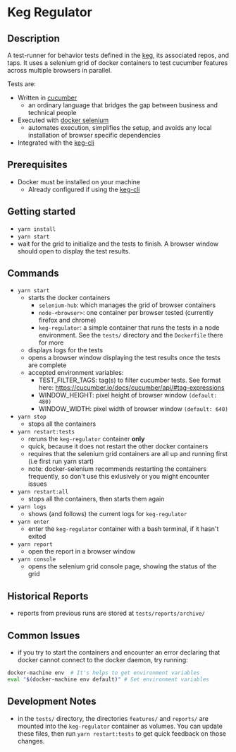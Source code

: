 # Keg Regulator

## Description

A test-runner for behavior tests defined in the [keg](https://github.com/simpleviewinc/keg-core), its associated repos, and taps. It uses a selenium grid of docker containers to test cucumber features across multiple browsers in parallel.

Tests are:
- Written in [cucumber](https://cucumber.io/)
  - an ordinary language that bridges the gap between business and technical people
- Executed with [docker selenium](https://github.com/SeleniumHQ/docker-selenium)
  - automates execution, simplifies the setup, and avoids any local installation of browser specific dependencies
- Integrated with the [keg-cli](https://github.com/simpleviewinc/keg-cli)

## Prerequisites
* Docker must be installed on your machine
  * Already configured if using the [keg-cli](https://github.com/simpleviewinc/keg-cli)

## Getting started

* `yarn install`
* `yarn start`
* wait for the grid to initialize and the tests to finish. A browser window should open to display the test results.

## Commands

* `yarn start`
  * starts the docker containers
    * `selenium-hub`: which manages the grid of browser containers
    * `node-<browser>`: one container per browser tested (currently firefox and chrome)
    * `keg-regulator`: a simple container that runs the tests in a node environment. See the `tests/` directory and the `Dockerfile` there for more
  * displays logs for the tests
  * opens a browser window displaying the test results once the tests are complete
  * accepted environment variables:
    - TEST_FILTER_TAGS: tag(s) to filter cucumber tests. See format here: https://cucumber.io/docs/cucumber/api/#tag-expressions
    - WINDOW_HEIGHT: pixel height of browser window `(default: 480)`
    - WINDOW_WIDTH: pixel width of browser window `(default: 640)`
* `yarn stop`
  * stops all the containers
* `yarn restart:tests`
  * reruns the `keg-regulator` container **only**
  * quick, because it does not restart the other docker containers
  * requires that the selenium grid containers are all up and running first (i.e first run yarn start)
  * note: docker-selenium recommends restarting the containers frequently, so don't use this exlusively or you might encounter issues
* `yarn restart:all`
  * stops all the containers, then starts them again
* `yarn logs`
  * shows (and follows) the current logs for `keg-regulator`
* `yarn enter`
  * enter the `keg-regulator` container with a bash terminal, if it hasn't exited
* `yarn report`
  * open the report in a browser window
* `yarn console`
  * opens the selenium grid console page, showing the status of the grid

## Historical Reports
* reports from previous runs are stored at `tests/reports/archive/`

## Common Issues
* if you try to start the containers and encounter an error declaring that docker cannot connect to the docker daemon, try running:
```bash
docker-machine env  # It's helps to get environment variables
eval "$(docker-machine env default)" # Set environment variables
```

## Development Notes
* in the `tests/` directory, the directories `features/` and `reports/` are mounted into the `keg-regulator` container as volumes. You can update these files, then run `yarn restart:tests` to get quick feedback on those changes.
